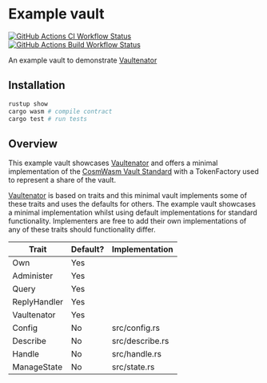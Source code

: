 # Example vault

<!-- dprint-ignore-start -->
[![GitHub Actions CI Workflow Status][1]][2]
[![GitHub Actions Build Workflow Status][3]][4]
<!-- dprint-ignore-end -->

An example vault to demonstrate [Vaultenator][1]

[1]: https://img.shields.io/github/actions/workflow/status/margined-protocol/example-vault/ci.yml?style=for-the-badge&label=ci
[2]: https://github.com/margined-protocol/example-vault/actions/workflows/ci.yml
[3]: https://img.shields.io/github/actions/workflow/status/margined-protocol/example-vault/build.yml?style=for-the-badge&label=build
[4]: https://github.com/margined-protocol/example-vault/actions/workflows/build.yml

## Installation

```sh
rustup show
cargo wasm # compile contract
cargo test # run tests
```

## Overview

This example vault showcases [Vaultenator][1] and offers a minimal
implementation of the [CosmWasm Vault Standard][2] with a TokenFactory used to
represent a share of the vault.

[Vaultenator][1] is based on traits and this minimal vault implements some of
these traits and uses the defaults for others. The example vault showcases a
minimal implementation whilst using default implementations for standard
functionality. Implementers are free to add their own implementations of any of
these traits should functionality differ.

| Trait        | Default? | Implementation  |
| ------------ | -------- | --------------- |
| Own          | Yes      |                 |
| Administer   | Yes      |                 |
| Query        | Yes      |                 |
| ReplyHandler | Yes      |                 |
| Vaultenator  | Yes      |                 |
| Config       | No       | src/config.rs   |
| Describe     | No       | src/describe.rs |
| Handle       | No       | src/handle.rs   |
| ManageState  | No       | src/state.rs    |

[1]: https://github.com/margined-protocol/vaultenator
[2]: https://github.com/apollodao/cw-vault-standard
